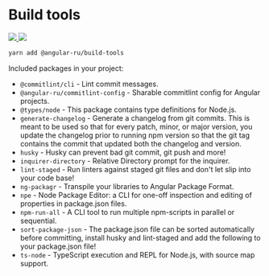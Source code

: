 # Build tools

<p>
  <a href="https://badge.fury.io/js/%40angular-ru%2Fbuild-tools">
    <img src="https://badge.fury.io/js/%40angular-ru%2Fbuild-tools.svg" />
  </a>
  <a href="https://npm-stat.com/charts.html?package=%40angular-ru%2Fbuild-tools&from=2019-09-01">
    <img src="https://img.shields.io/npm/dw/@angular-ru/build-tools" />
  </a>
</p>

```bash
yarn add @angular-ru/build-tools
```

Included packages in your project:

-   `@commitlint/cli` - Lint commit messages.
-   `@angular-ru/commitlint-config` - Sharable commitlint config for Angular projects.
-   `@types/node` - This package contains type definitions for Node.js.
-   `generate-changelog` - Generate a changelog from git commits. This is meant to be used so that for every patch,
    minor, or major version, you update the changelog prior to running npm version so that the git tag contains the
    commit that updated both the changelog and version.
-   `husky` - Husky can prevent bad git commit, git push and more!
-   `inquirer-directory` - Relative Directory prompt for the inquirer.
-   `lint-staged` - Run linters against staged git files and don't let slip into your code base!
-   `ng-packagr` - Transpile your libraries to Angular Package Format.
-   `npe` - Node Package Editor: a CLI for one-off inspection and editing of properties in package.json files.
-   `npm-run-all` - A CLI tool to run multiple npm-scripts in parallel or sequential.
-   `sort-package-json` - The package.json file can be sorted automatically before committing, install husky and
    lint-staged and add the following to your package.json file!
-   `ts-node` - TypeScript execution and REPL for Node.js, with source map support.
